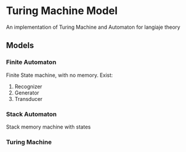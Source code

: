 # Turing Machine Model
An implementation of Turing Machine and Automaton for langiaje theory

## Models
### Finite Automaton

Finite State machine, with no memory.
Exist:

1. Recognizer
2. Generator
3. Transducer

### Stack Automaton
Stack memory machine with states

### Turing Machine